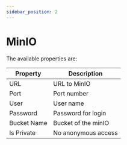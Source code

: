 ```yaml
---
sidebar_position: 2
---
```


# MinIO

The available properties are:

| Property    | Description         |
| ----------- | ------------------- |
| URL         | URL to MinIO        |
| Port        | Port number         |
| User        | User name           |
| Password    | Password for login  |
| Bucket Name | Bucket of the minIO |
| Is Private  | No anonymous access |
